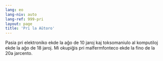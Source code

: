 ```yaml
---
lang: eo
lang-niv: auto
lang-ref: 999-pri
layout: page
title: 'Pri la Aŭtoro'
---
```


Pasia pri elektroniko ekde la aĝo de 10 jaroj kaj toksomaniulo al komputiloj ekde la aĝo de 18 jaroj.
Mi okupiĝis pri malfermfonteco ekde la fino de la 20a jarcento.
